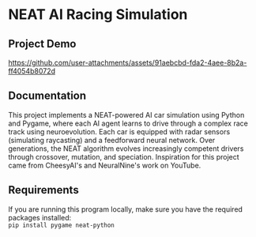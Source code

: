 # NEAT AI Racing Simulation
## Project Demo
https://github.com/user-attachments/assets/91aebcbd-fda2-4aee-8b2a-ff4054b8072d

## Documentation
This project implements a NEAT-powered AI car simulation using Python and Pygame, where each AI agent learns to drive through a complex race track using neuroevolution. Each car is equipped with radar sensors (simulating raycasting) and a feedforward neural network. Over generations, the NEAT algorithm evolves increasingly competent drivers through crossover, mutation, and speciation. Inspiration for this project came from CheesyAI's and NeuralNine's work on YouTube.
## Requirements
If you are running this program locally, make sure you have the required packages installed:   
`pip install pygame neat-python`

